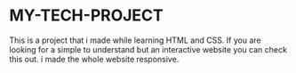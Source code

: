 # MY-TECH-PROJECT
This is a project that i made while learning HTML and CSS. If you are looking for a simple to understand but an interactive website you can check this out. i made the whole website responsive. 
